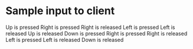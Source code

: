 # Sample input to client

Up is pressed
Right is pressed
Right is released
Left is pressed
Left is released
Up is released
Down is pressed
Right is pressed
Right is released
Left is pressed
Left is released
Down is released